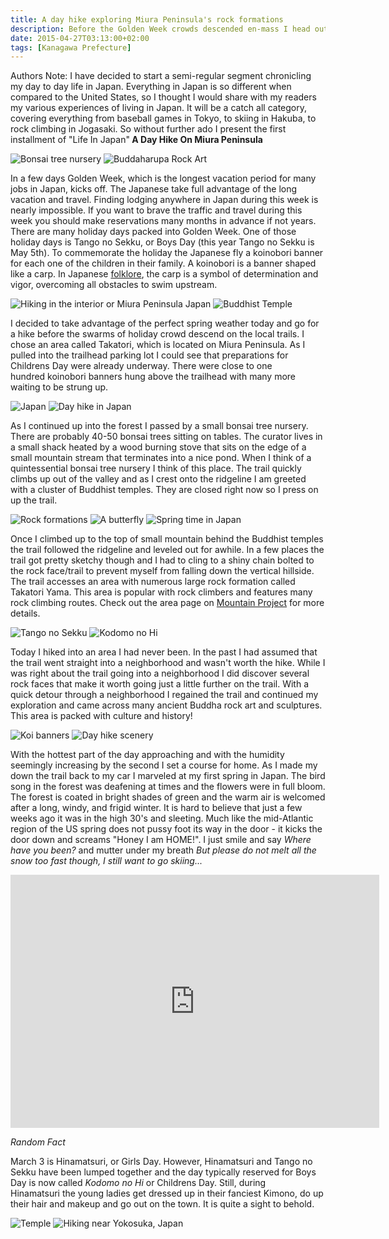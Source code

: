 ```yaml
---
title: A day hike exploring Miura Peninsula's rock formations 
description: Before the Golden Week crowds descended en-mass I head out for some solitude and exercise...
date: 2015-04-27T03:13:00+02:00
tags: [Kanagawa Prefecture]
---
```

<div class="text-lg mt-2">
<p class="mb-2">Authors Note: I have decided to start a semi-regular segment chronicling my day to day life in Japan. Everything in Japan is so different when compared to the United States, so I thought I would share with my readers my various experiences of living in Japan. It will be a catch all category, covering everything from baseball games in Tokyo, to skiing in Hakuba, to rock climbing in Jogasaki. So without further ado I present the first installment of "Life In Japan"<strong> A Day Hike On Miura Peninsula</strong></p>

<img class="w-8/12 rounded-lg shadow-lg mx-auto" src="https://fallfish-tenkara-images.s3-us-west-1.amazonaws.com/FfT+-+Day+Hike/Bonsai-Tree-Nursery_Takatori_Day-Hike.JPG" alt="Bonsai tree nursery" />

<img class="w-8/12 rounded-lg shadow-lg mx-auto" src="https://fallfish-tenkara-images.s3-us-west-1.amazonaws.com/FfT+-+Day+Hike/Buddharupa_Rock-Art_Japan_Takatori.JPG" alt="Buddaharupa Rock Art" />

<p class="mb-2 mt-2">In a few days Golden Week, which is the longest vacation period for many jobs in Japan, kicks off. The Japanese take full advantage of the long vacation and travel. Finding lodging anywhere in Japan during this week is nearly impossible. If you want to brave the traffic and travel during this week you should make reservations many months in advance if not years. There are many holiday days packed into Golden Week. One of those holiday days is Tango no Sekku, or Boys Day (this year Tango no Sekku is May 5th). To commemorate the holiday the Japanese fly a koinobori banner for each one of the children in their family. A koinobori is a banner shaped like a carp. In Japanese <a href="https://kids.asiasociety.org/explore/childrens-day-japan-kodomo-no-hi" target="_blank" rel="noopener noreferrer" class="text-red-500 hover:bg-red-500 hover:text-white">folklore</a>, the carp is a symbol of determination and vigor, overcoming all obstacles to swim upstream.</p>

<img class="w-8/12 rounded-lg shadow-lg mx-auto" src="https://fallfish-tenkara-images.s3-us-west-1.amazonaws.com/FfT+-+Day+Hike/Buddharupa_Rock-Art_Japan_Takatori_Trail.JPG" alt="Hiking in the interior or Miura Peninsula Japan" />

<img class="w-8/12 rounded-lg shadow-lg mx-auto" src="https://fallfish-tenkara-images.s3-us-west-1.amazonaws.com/FfT+-+Day+Hike/Buddharupa_Rock-Art_Temple_Japan_Takatori.JPG" alt="Buddhist Temple" />

<p class="mb-2 mt-2">I decided to take advantage of the perfect spring weather today and go for a hike before the swarms of holiday crowd descend on the local trails. I chose an area called Takatori, which is located on Miura Peninsula. As I pulled into the trailhead parking lot I could see that preparations for Childrens Day were already underway. There were close to one hundred koinobori banners hung above the trailhead with many more waiting to be strung up.</p>

<img class="w-8/12 rounded-lg shadow-lg mx-auto" src="https://fallfish-tenkara-images.s3-us-west-1.amazonaws.com/FfT+-+Day+Hike/Buddharupa_Takatori_Japan.JPG" alt="Japan" />

<img class="w-8/12 rounded-lg shadow-lg mx-auto" src="https://fallfish-tenkara-images.s3-us-west-1.amazonaws.com/FfT+-+Day+Hike/Buddharupa_Takatori_Japan_Hike.JPG" alt="Day hike in Japan" />

<p class="mb-2 mt-2">As I continued up into the forest I passed by a small bonsai tree nursery. There are probably 40-50 bonsai trees sitting on tables. The curator lives in a small shack heated by a wood burning stove that sits on the edge of a small mountain stream that terminates into a nice pond. When I think of a quintessential bonsai tree nursery I think of this place. The trail quickly climbs up out of the valley and as I crest onto the ridgeline I am greeted with a cluster of Buddhist temples. They are closed right now so I press on up the trail.</p>

<img class="w-8/12 rounded-lg shadow-lg mx-auto" src="https://fallfish-tenkara-images.s3-us-west-1.amazonaws.com/FfT+-+Day+Hike/Buddharupa_Takatori_Japan_Rock-formation.JPG" alt="Rock formations" />

<img class="w-8/12 rounded-lg shadow-lg mx-auto" src="https://fallfish-tenkara-images.s3-us-west-1.amazonaws.com/FfT+-+Day+Hike/Butterfly_Takatori_Hike.JPG" alt="A butterfly" />

<img class="w-8/12 rounded-lg shadow-lg mx-auto" src="https://fallfish-tenkara-images.s3-us-west-1.amazonaws.com/FfT+-+Day+Hike/Takatori_Rock-formation_Hike_Japan_Miura.JPG" alt="Spring time in Japan" />

<p class="mb-2 mt-2">Once I climbed up to the top of small mountain behind the Buddhist temples the trail followed the ridgeline and leveled out for awhile. In a few places the trail got pretty sketchy though and I had to cling to a shiny chain bolted to the rock face/trail to prevent myself from falling down the vertical hillside. The trail accesses an area with numerous large rock formation called Takatori Yama. This area is popular with rock climbers and features many rock climbing routes. Check out the area page on <a href="https://www.mountainproject.com/v/takatori-yama/108075247" target="_blank" rel="noopener noreferrer" class="text-red-500 hover:bg-red-500 hover:text-white">Mountain Project</a> for more details.</p>

<img class="w-8/12 rounded-lg shadow-lg mx-auto" src="https://fallfish-tenkara-images.s3-us-west-1.amazonaws.com/FfT+-+Day+Hike/Koinobori-Banners_Tango-no-Sekku_Kodomo-no-Hi.JPG" alt="Tango no Sekku" />

<img class="w-8/12 rounded-lg shadow-lg mx-auto" src="https://fallfish-tenkara-images.s3-us-west-1.amazonaws.com/FfT+-+Day+Hike/Koinobori-Banners_Tango-no-Sekku_Kodomo-no-Hi_Takatori-2.JPG" alt="Kodomo no Hi" />

<p class="mb-2 mt-2">Today I hiked into an area I had never been. In the past I had assumed that the trail went straight into a neighborhood and wasn't worth the hike. While I was right about the trail going into a neighborhood I did discover several rock faces that make it worth going just a little further on the trail. With a quick detour through a neighborhood I regained the trail and continued my exploration and came across many ancient Buddha rock art and sculptures. This area is packed with culture and history!</p>

<img class="w-8/12 rounded-lg shadow-lg mx-auto" src="https://fallfish-tenkara-images.s3-us-west-1.amazonaws.com/FfT+-+Day+Hike/Koinobori-Banners_Tango-no-Sekku_Kodomo-no-Hi_Takatori.JPG" alt="Koi banners" />

<img class="w-8/12 rounded-lg shadow-lg mx-auto" src="https://fallfish-tenkara-images.s3-us-west-1.amazonaws.com/FfT+-+Day+Hike/Koinobori-Banners_Tango-no-Sekku_Kodomo-no-Hi_Takatori_Hiking.JPG" alt="Day hike scenery" />

<p class="mb-2 mt-2">With the hottest part of the day approaching and with the humidity seemingly increasing by the second I set a course for home. As I made my down the trail back to my car I marveled at my first spring in Japan. The bird song in the forest was deafening at times and the flowers were in full bloom. The forest is coated in bright shades of green and the warm air is welcomed after a long, windy, and frigid winter. It is hard to believe that just a few weeks ago it was in the high 30's and sleeting. Much like the mid-Atlantic region of the US spring does not pussy foot its way in the door - it kicks the door down and screams "Honey I am HOME!". I just smile and say <em>Where have you been?</em> and mutter under my breath<em> But please do not melt all the snow too fast though, I still want to go skiing...</em></p>

<iframe src="https://www.strava.com/activities/293356719/embed/40ba09076c5ed3cbb1ce6e16830194338f3b8b8a" width="590" height="405" frameborder="0" scrolling="no"></iframe>

<p class="mb-2 mt-2"><em>Random Fact</em></p>

<p class="mb-2 mt-2">March 3 is Hinamatsuri, or Girls Day. However, Hinamatsuri and Tango no Sekku have been lumped together and the day typically reserved for Boys Day is now called<em> Kodomo no Hi</em> or Childrens Day. Still, during Hinamatsuri the young ladies get dressed up in their fanciest Kimono, do up their hair and makeup and go out on the town. It is quite a sight to behold.</p>

<img class="w-8/12 rounded-lg shadow-lg mx-auto" src="https://fallfish-tenkara-images.s3-us-west-1.amazonaws.com/FfT+-+Day+Hike/Shinto-Temple_Japan_Takatori.JPG" alt="Temple" />

<img class="w-8/12 rounded-lg shadow-lg mx-auto" src="https://fallfish-tenkara-images.s3-us-west-1.amazonaws.com/FfT+-+Day+Hike/Takatori_Hike_Japan_Miura-Peninsula.JPG" alt="Hiking near Yokosuka, Japan" />
</div>